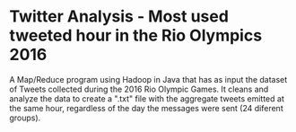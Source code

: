 # Twitter Analysis - Most used tweeted hour in the Rio Olympics 2016

A Map/Reduce program using Hadoop in Java that has as input the dataset of Tweets collected during the 2016 Rio Olympic Games. It cleans and analyze the data to create a ".txt" file with the aggregate tweets emitted at the same hour, regardless of the day the messages were sent (24 diferent groups).
